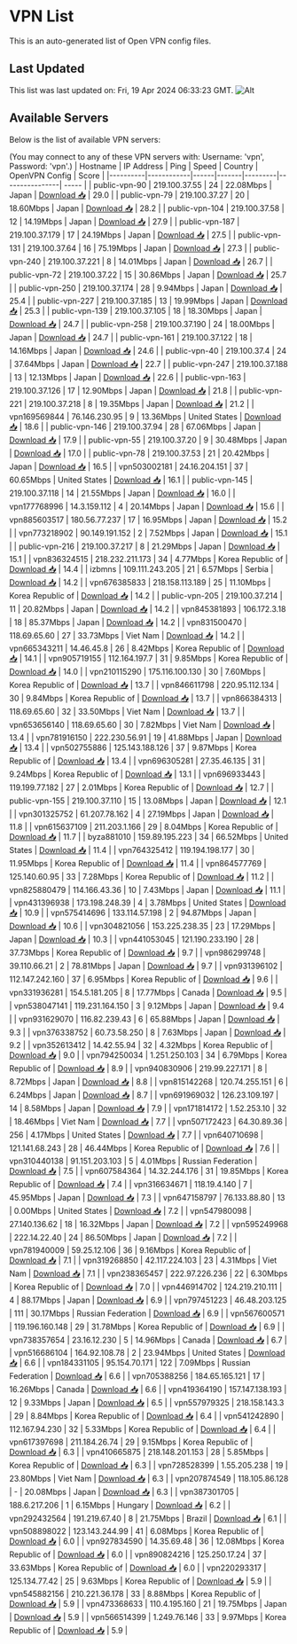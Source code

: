 # VPN List

This is an auto-generated list of Open VPN config files.

## Last Updated

This list was last updated on: Fri, 19 Apr 2024 06:33:23 GMT.
![Alt](https://repobeats.axiom.co/api/embed/186b98318ef1479477931607c1ad7d823f12451f.svg "Repobeats analytics image")

## Available Servers

Below is the list of available VPN servers:

(You may connect to any of these VPN servers with: Username: 'vpn', Password: 'vpn'.)
| Hostname | IP Address | Ping | Speed | Country | OpenVPN Config | Score |
|----------|------------|------|-------|---------|----------------| ----- |
| public-vpn-90 | 219.100.37.55 | 24 | 22.08Mbps | Japan | [Download 📥](./configs/server_0_JP.ovpn) | 29.0 |
| public-vpn-79 | 219.100.37.27 | 20 | 18.60Mbps | Japan | [Download 📥](./configs/server_1_JP.ovpn) | 28.2 |
| public-vpn-104 | 219.100.37.58 | 12 | 14.19Mbps | Japan | [Download 📥](./configs/server_2_JP.ovpn) | 27.9 |
| public-vpn-187 | 219.100.37.179 | 17 | 24.19Mbps | Japan | [Download 📥](./configs/server_3_JP.ovpn) | 27.5 |
| public-vpn-131 | 219.100.37.64 | 16 | 75.19Mbps | Japan | [Download 📥](./configs/server_4_JP.ovpn) | 27.3 |
| public-vpn-240 | 219.100.37.221 | 8 | 14.01Mbps | Japan | [Download 📥](./configs/server_5_JP.ovpn) | 26.7 |
| public-vpn-72 | 219.100.37.22 | 15 | 30.86Mbps | Japan | [Download 📥](./configs/server_6_JP.ovpn) | 25.7 |
| public-vpn-250 | 219.100.37.174 | 28 | 9.94Mbps | Japan | [Download 📥](./configs/server_7_JP.ovpn) | 25.4 |
| public-vpn-227 | 219.100.37.185 | 13 | 19.99Mbps | Japan | [Download 📥](./configs/server_8_JP.ovpn) | 25.3 |
| public-vpn-139 | 219.100.37.105 | 18 | 18.30Mbps | Japan | [Download 📥](./configs/server_9_JP.ovpn) | 24.7 |
| public-vpn-258 | 219.100.37.190 | 24 | 18.00Mbps | Japan | [Download 📥](./configs/server_10_JP.ovpn) | 24.7 |
| public-vpn-161 | 219.100.37.122 | 18 | 14.16Mbps | Japan | [Download 📥](./configs/server_11_JP.ovpn) | 24.6 |
| public-vpn-40 | 219.100.37.4 | 24 | 37.64Mbps | Japan | [Download 📥](./configs/server_12_JP.ovpn) | 22.7 |
| public-vpn-247 | 219.100.37.188 | 13 | 12.13Mbps | Japan | [Download 📥](./configs/server_13_JP.ovpn) | 22.6 |
| public-vpn-163 | 219.100.37.126 | 17 | 12.90Mbps | Japan | [Download 📥](./configs/server_14_JP.ovpn) | 21.8 |
| public-vpn-221 | 219.100.37.218 | 8 | 19.35Mbps | Japan | [Download 📥](./configs/server_15_JP.ovpn) | 21.2 |
| vpn169569844 | 76.146.230.95 | 9 | 13.36Mbps | United States | [Download 📥](./configs/server_16_US.ovpn) | 18.6 |
| public-vpn-146 | 219.100.37.94 | 28 | 67.06Mbps | Japan | [Download 📥](./configs/server_17_JP.ovpn) | 17.9 |
| public-vpn-55 | 219.100.37.20 | 9 | 30.48Mbps | Japan | [Download 📥](./configs/server_18_JP.ovpn) | 17.0 |
| public-vpn-78 | 219.100.37.53 | 21 | 20.42Mbps | Japan | [Download 📥](./configs/server_19_JP.ovpn) | 16.5 |
| vpn503002181 | 24.16.204.151 | 37 | 60.65Mbps | United States | [Download 📥](./configs/server_20_US.ovpn) | 16.1 |
| public-vpn-145 | 219.100.37.118 | 14 | 21.55Mbps | Japan | [Download 📥](./configs/server_21_JP.ovpn) | 16.0 |
| vpn177768996 | 14.3.159.112 | 4 | 20.14Mbps | Japan | [Download 📥](./configs/server_22_JP.ovpn) | 15.6 |
| vpn885603517 | 180.56.77.237 | 17 | 16.95Mbps | Japan | [Download 📥](./configs/server_23_JP.ovpn) | 15.2 |
| vpn773218902 | 90.149.191.152 | 2 | 7.52Mbps | Japan | [Download 📥](./configs/server_24_JP.ovpn) | 15.1 |
| public-vpn-216 | 219.100.37.217 | 8 | 21.29Mbps | Japan | [Download 📥](./configs/server_25_JP.ovpn) | 15.1 |
| vpn836324515 | 218.232.211.173 | 34 | 4.77Mbps | Korea Republic of | [Download 📥](./configs/server_26_KR.ovpn) | 14.4 |
| izbmns | 109.111.243.205 | 21 | 6.57Mbps | Serbia | [Download 📥](./configs/server_27_RS.ovpn) | 14.2 |
| vpn676385833 | 218.158.113.189 | 25 | 11.10Mbps | Korea Republic of | [Download 📥](./configs/server_28_KR.ovpn) | 14.2 |
| public-vpn-205 | 219.100.37.214 | 11 | 20.82Mbps | Japan | [Download 📥](./configs/server_29_JP.ovpn) | 14.2 |
| vpn845381893 | 106.172.3.18 | 18 | 85.37Mbps | Japan | [Download 📥](./configs/server_30_JP.ovpn) | 14.2 |
| vpn831500470 | 118.69.65.60 | 27 | 33.73Mbps | Viet Nam | [Download 📥](./configs/server_31_VN.ovpn) | 14.2 |
| vpn665343211 | 14.46.45.8 | 26 | 8.42Mbps | Korea Republic of | [Download 📥](./configs/server_32_KR.ovpn) | 14.1 |
| vpn905719155 | 112.164.197.7 | 31 | 9.85Mbps | Korea Republic of | [Download 📥](./configs/server_33_KR.ovpn) | 14.0 |
| vpn210115290 | 175.116.100.130 | 30 | 7.60Mbps | Korea Republic of | [Download 📥](./configs/server_34_KR.ovpn) | 13.7 |
| vpn846611798 | 220.95.112.134 | 30 | 9.84Mbps | Korea Republic of | [Download 📥](./configs/server_35_KR.ovpn) | 13.7 |
| vpn866384313 | 118.69.65.60 | 32 | 33.50Mbps | Viet Nam | [Download 📥](./configs/server_36_VN.ovpn) | 13.7 |
| vpn653656140 | 118.69.65.60 | 30 | 7.82Mbps | Viet Nam | [Download 📥](./configs/server_37_VN.ovpn) | 13.4 |
| vpn781916150 | 222.230.56.91 | 19 | 41.88Mbps | Japan | [Download 📥](./configs/server_38_JP.ovpn) | 13.4 |
| vpn502755886 | 125.143.188.126 | 37 | 9.87Mbps | Korea Republic of | [Download 📥](./configs/server_39_KR.ovpn) | 13.4 |
| vpn696305281 | 27.35.46.135 | 31 | 9.24Mbps | Korea Republic of | [Download 📥](./configs/server_40_KR.ovpn) | 13.1 |
| vpn696933443 | 119.199.77.182 | 27 | 2.01Mbps | Korea Republic of | [Download 📥](./configs/server_41_KR.ovpn) | 12.7 |
| public-vpn-155 | 219.100.37.110 | 15 | 13.08Mbps | Japan | [Download 📥](./configs/server_42_JP.ovpn) | 12.1 |
| vpn301325752 | 61.207.78.162 | 4 | 27.19Mbps | Japan | [Download 📥](./configs/server_43_JP.ovpn) | 11.8 |
| vpn615637109 | 211.203.1.166 | 29 | 8.04Mbps | Korea Republic of | [Download 📥](./configs/server_44_KR.ovpn) | 11.7 |
| byza881010 | 159.89.195.223 | 34 | 66.52Mbps | United States | [Download 📥](./configs/server_45_US.ovpn) | 11.4 |
| vpn764325412 | 119.194.198.177 | 30 | 11.95Mbps | Korea Republic of | [Download 📥](./configs/server_46_KR.ovpn) | 11.4 |
| vpn864577769 | 125.140.60.95 | 33 | 7.28Mbps | Korea Republic of | [Download 📥](./configs/server_47_KR.ovpn) | 11.2 |
| vpn825880479 | 114.166.43.36 | 10 | 7.43Mbps | Japan | [Download 📥](./configs/server_48_JP.ovpn) | 11.1 |
| vpn431396938 | 173.198.248.39 | 4 | 3.78Mbps | United States | [Download 📥](./configs/server_49_US.ovpn) | 10.9 |
| vpn575414696 | 133.114.57.198 | 2 | 94.87Mbps | Japan | [Download 📥](./configs/server_50_JP.ovpn) | 10.6 |
| vpn304821056 | 153.225.238.35 | 23 | 17.29Mbps | Japan | [Download 📥](./configs/server_51_JP.ovpn) | 10.3 |
| vpn441053045 | 121.190.233.190 | 28 | 37.73Mbps | Korea Republic of | [Download 📥](./configs/server_52_KR.ovpn) | 9.7 |
| vpn986299748 | 39.110.66.21 | 2 | 78.81Mbps | Japan | [Download 📥](./configs/server_53_JP.ovpn) | 9.7 |
| vpn931396102 | 112.147.242.160 | 37 | 6.95Mbps | Korea Republic of | [Download 📥](./configs/server_54_KR.ovpn) | 9.6 |
| vpn331936281 | 154.5.181.205 | 8 | 17.77Mbps | Canada | [Download 📥](./configs/server_55_CA.ovpn) | 9.5 |
| vpn538047141 | 119.231.164.150 | 3 | 9.12Mbps | Japan | [Download 📥](./configs/server_56_JP.ovpn) | 9.4 |
| vpn931629070 | 116.82.239.43 | 6 | 65.88Mbps | Japan | [Download 📥](./configs/server_57_JP.ovpn) | 9.3 |
| vpn376338752 | 60.73.58.250 | 8 | 7.63Mbps | Japan | [Download 📥](./configs/server_58_JP.ovpn) | 9.2 |
| vpn352613412 | 14.42.55.94 | 32 | 4.32Mbps | Korea Republic of | [Download 📥](./configs/server_59_KR.ovpn) | 9.0 |
| vpn794250034 | 1.251.250.103 | 34 | 6.79Mbps | Korea Republic of | [Download 📥](./configs/server_60_KR.ovpn) | 8.9 |
| vpn940830906 | 219.99.227.171 | 8 | 8.72Mbps | Japan | [Download 📥](./configs/server_61_JP.ovpn) | 8.8 |
| vpn815142268 | 120.74.255.151 | 6 | 6.24Mbps | Japan | [Download 📥](./configs/server_62_JP.ovpn) | 8.7 |
| vpn691969032 | 126.23.109.197 | 14 | 8.58Mbps | Japan | [Download 📥](./configs/server_63_JP.ovpn) | 7.9 |
| vpn171814172 | 1.52.253.10 | 32 | 18.46Mbps | Viet Nam | [Download 📥](./configs/server_64_VN.ovpn) | 7.7 |
| vpn507172423 | 64.30.89.36 | 256 | 4.17Mbps | United States | [Download 📥](./configs/server_65_US.ovpn) | 7.7 |
| vpn640710698 | 121.141.68.243 | 28 | 46.44Mbps | Korea Republic of | [Download 📥](./configs/server_66_KR.ovpn) | 7.6 |
| vpn310440138 | 91.151.203.103 | 5 | 4.01Mbps | Russian Federation | [Download 📥](./configs/server_67_RU.ovpn) | 7.5 |
| vpn607584364 | 14.32.244.176 | 31 | 19.85Mbps | Korea Republic of | [Download 📥](./configs/server_68_KR.ovpn) | 7.4 |
| vpn316634671 | 118.19.4.140 | 7 | 45.95Mbps | Japan | [Download 📥](./configs/server_69_JP.ovpn) | 7.3 |
| vpn647158797 | 76.133.88.80 | 13 | 0.00Mbps | United States | [Download 📥](./configs/server_70_US.ovpn) | 7.2 |
| vpn547980098 | 27.140.136.62 | 18 | 16.32Mbps | Japan | [Download 📥](./configs/server_71_JP.ovpn) | 7.2 |
| vpn595249968 | 222.14.22.40 | 24 | 86.50Mbps | Japan | [Download 📥](./configs/server_72_JP.ovpn) | 7.2 |
| vpn781940009 | 59.25.12.106 | 36 | 9.16Mbps | Korea Republic of | [Download 📥](./configs/server_73_KR.ovpn) | 7.1 |
| vpn319268850 | 42.117.224.103 | 23 | 4.31Mbps | Viet Nam | [Download 📥](./configs/server_74_VN.ovpn) | 7.1 |
| vpn238365457 | 222.97.226.236 | 22 | 6.30Mbps | Korea Republic of | [Download 📥](./configs/server_75_KR.ovpn) | 7.0 |
| vpn446914702 | 124.219.210.111 | 4 | 88.17Mbps | Japan | [Download 📥](./configs/server_76_JP.ovpn) | 6.9 |
| vpn797451223 | 46.48.203.125 | 111 | 30.17Mbps | Russian Federation | [Download 📥](./configs/server_77_RU.ovpn) | 6.9 |
| vpn567600571 | 119.196.160.148 | 29 | 31.78Mbps | Korea Republic of | [Download 📥](./configs/server_78_KR.ovpn) | 6.9 |
| vpn738357654 | 23.16.12.230 | 5 | 14.96Mbps | Canada | [Download 📥](./configs/server_79_CA.ovpn) | 6.7 |
| vpn516686104 | 164.92.108.78 | 2 | 23.94Mbps | United States | [Download 📥](./configs/server_80_US.ovpn) | 6.6 |
| vpn184331105 | 95.154.70.171 | 122 | 7.09Mbps | Russian Federation | [Download 📥](./configs/server_81_RU.ovpn) | 6.6 |
| vpn705388256 | 184.65.165.121 | 17 | 16.26Mbps | Canada | [Download 📥](./configs/server_82_CA.ovpn) | 6.6 |
| vpn419364190 | 157.147.138.193 | 12 | 9.33Mbps | Japan | [Download 📥](./configs/server_83_JP.ovpn) | 6.5 |
| vpn557979325 | 218.158.143.3 | 29 | 8.84Mbps | Korea Republic of | [Download 📥](./configs/server_84_KR.ovpn) | 6.4 |
| vpn541242890 | 112.167.94.230 | 32 | 5.33Mbps | Korea Republic of | [Download 📥](./configs/server_85_KR.ovpn) | 6.4 |
| vpn617397698 | 211.184.26.74 | 29 | 9.15Mbps | Korea Republic of | [Download 📥](./configs/server_86_KR.ovpn) | 6.3 |
| vpn410665875 | 218.148.201.153 | 28 | 5.85Mbps | Korea Republic of | [Download 📥](./configs/server_87_KR.ovpn) | 6.3 |
| vpn728528399 | 1.55.205.238 | 19 | 23.80Mbps | Viet Nam | [Download 📥](./configs/server_88_VN.ovpn) | 6.3 |
| vpn207874549 | 118.105.86.128 | - | 20.08Mbps | Japan | [Download 📥](./configs/server_89_JP.ovpn) | 6.3 |
| vpn387301705 | 188.6.217.206 | 1 | 6.15Mbps | Hungary | [Download 📥](./configs/server_90_HU.ovpn) | 6.2 |
| vpn292432564 | 191.219.67.40 | 8 | 21.75Mbps | Brazil | [Download 📥](./configs/server_91_BR.ovpn) | 6.1 |
| vpn508898022 | 123.143.244.99 | 41 | 6.08Mbps | Korea Republic of | [Download 📥](./configs/server_92_KR.ovpn) | 6.0 |
| vpn927834590 | 14.35.69.48 | 36 | 12.08Mbps | Korea Republic of | [Download 📥](./configs/server_93_KR.ovpn) | 6.0 |
| vpn890824216 | 125.250.17.24 | 37 | 33.63Mbps | Korea Republic of | [Download 📥](./configs/server_94_KR.ovpn) | 6.0 |
| vpn220293317 | 125.134.77.42 | 25 | 9.63Mbps | Korea Republic of | [Download 📥](./configs/server_95_KR.ovpn) | 5.9 |
| vpn545882156 | 210.221.36.178 | 33 | 8.88Mbps | Korea Republic of | [Download 📥](./configs/server_96_KR.ovpn) | 5.9 |
| vpn473368633 | 110.4.195.160 | 21 | 19.75Mbps | Japan | [Download 📥](./configs/server_97_JP.ovpn) | 5.9 |
| vpn566514399 | 1.249.76.146 | 33 | 9.97Mbps | Korea Republic of | [Download 📥](./configs/server_98_KR.ovpn) | 5.9 |
